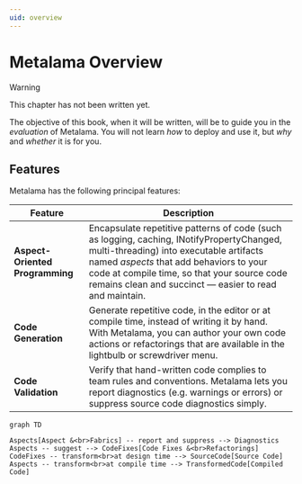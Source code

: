 ```yaml
---
uid: overview
---
```


# Metalama Overview

> [!WARNING]
> This chapter has not been written yet.

The objective of this book, when it will be written, will be to guide you in the _evaluation_ of Metalama. You will not learn _how_ to deploy and use it, but _why_ and _whether_ it is for you.



## Features

Metalama has the following principal features:

| Feature | Description |
|---------|-------------|
| __Aspect-Oriented Programming__ | Encapsulate repetitive patterns of code (such as logging, caching, INotifyPropertyChanged, multi-threading) into executable artifacts named _aspects_ that add behaviors to your code at compile time, so that your source code remains clean and succinct &mdash; easier to read and maintain.
| __Code Generation__             | Generate repetitive code, in the editor or at compile time, instead of writing it by hand. With Metalama, you can author your own code actions or refactorings that are available in the lightbulb or screwdriver menu.
| __Code Validation__             | Verify that hand-written code complies to team rules and conventions. Metalama lets you report diagnostics (e.g. warnings or errors) or suppress source code diagnostics simply.


```mermaid
graph TD

Aspects[Aspect &<br>Fabrics] -- report and suppress --> Diagnostics
Aspects -- suggest --> CodeFixes[Code Fixes &<br>Refactorings]
CodeFixes -- transform<br>at design time --> SourceCode[Source Code] 
Aspects -- transform<br>at compile time --> TransformedCode[Compiled Code]

```
